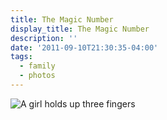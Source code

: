 ```yaml
---
title: The Magic Number
display_title: The Magic Number
description: ''
date: '2011-09-10T21:30:35-04:00'
tags:
  - family
  - photos
---
```

![A girl holds up three fingers](emmy_three.jpg "My little girl turns…3")
